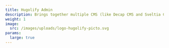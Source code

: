 ```yaml
---
title: Hugolify Admin
description: Brings together multiple CMS (like Decap CMS and Sveltia CMS) and makes customization easy with Hugo Params
weight: 1
image:
  src: /images/uploads/logo-hugolify-picto.svg
params:
  large: true
---
```

